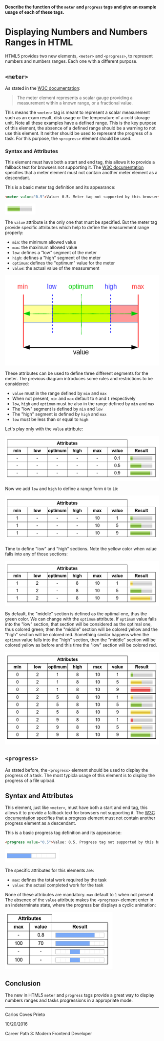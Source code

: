 #### Describe the function of the `meter` and `progress` tags and give an example usage of each of these tags.

# Displaying Numbers and Numbers Ranges in HTML

HTML5 provides two new elements, `<meter>` and `<progress>`, to represent numbers and numbers ranges. Each one with a different purpose.

## `<meter>`
As stated in the [W3C documentation](https://www.w3.org/TR/html-markup/meter.html):

> The meter element represents a scalar gauge providing a measurement within a known range, or a fractional value.

This means the `<meter>` tag is meant to represent a scalar measurement such as an exam result, disk usage or the temperature of a cold storage unit. Note all these examples have a defined range. This is the key purpose of this element, the absence of a defined range should be a warning to not use this element. It neither should be used to represent the progress of a task. For this purpose, the `<progress>` element should be used.

### Syntax and Attributes

This element must have both a start and end tag, this allows it to provide a fallback text for browsers not supporting it. The [W3C documentation](https://www.w3.org/TR/html-markup/meter.html#meter-constraints) specifies that a meter element must not contain another meter element as a descendant.

This is a basic meter tag definition and its appearance:

```html
<meter value="0.5">Value: 0.5. Meter tag not supported by this browser</meter>

```
![meter basic](images/meter-basic.png)

The `value` attribute is the only one that must be specified. But the meter tag provide specific attributes which help to define the measurement range properly:

- `min`: the minimum allowed value
- `max`: the maximum allowed value
- `low`: defines a "low" segment of the meter
- `high`: defines a "high" segment of the meter
- `optimum`: defines the "optimum" value for the meter
- `value`: the actual value of the measurement

![meter zones](images/meter-zones.png)

These attributes can be used to define three different segments for the meter. The previous diagram introduces some rules and restrictions to be considered:

- `value` must in the range defined by `min` and `max`
- When not present, `min` and `max` default to `0` and `1` respectively
- `low`, `high` and `optimum` must be also in the range defined by `min` and `max`
- The "low" segment is defined by `min` and `low`
- The "high" segment is defined by `high` and `max`
- `low` must be less than or equal to `high`

Let's play only with the `value` attribute:

![meter value](images/meter-value.png)

Now we add `low` and `high` to define a range form `0` to `10`:

![meter min max](images/meter-min-max.png)

Time to define "low" and "high" sections. Note the yellow color when value falls into any of those sections:

![meter low high](images/meter-low-high.png)

By default, the "middle" section is defined as the optimal one, thus the green color. We can change with the `optimum` attribute. If `optimum` value falls into the "low" section, that section will be considered as the optimal one, thus colored green; then the "middle" section will be colored yellow and the "high" section will be colored red.  Something similar happens when the `optimum` value falls into the "high" section, then the "middle" section will be colored yellow as before and this time the "low" section will be colored red.

![meter all](images/meter-all.png)

## `<progress>`

As stated before, the `<progress>` element should be used to display the progress of a task. The most typicla usage of this element is to display the progress of a file upload.

## Syntax and Attributes

This element, just like `<meter>`, must have both a start and end tag, this allows it to provide a fallback text for browsers not supporting it. The [W3C documentation](https://www.w3.org/TR/html-markup/progress.html#progress-constraints) specifies that a progress element must not contain another progress element as a descendant.

This is a basic progress tag definition and its appearance:

```html
<progress value="0.5">Value: 0.5. Progress tag not supported by this browser</progress>

```
![meter basic](images/progress-basic.png)

The specific attributes for this elements are:

- `max`: defines the total work required by the task
- `value`: the actual completed work for the task

None of these attributes are mandatory. `max` default to `1` when not present. The absence of the `value` attribute makes the `<progress>` element enter in an indeterminate state, where the progress bar displays a cyclic animation:

![progress](images/progress.gif)

## Conclusion

The new in HTML5 `meter` and `progress` tags provide a great way to display numbers ranges and tasks progressions in a appropriate mode.

---

Carlos Coves Prieto

10/20/2016

Career Path 3: Modern Frontend Developer
